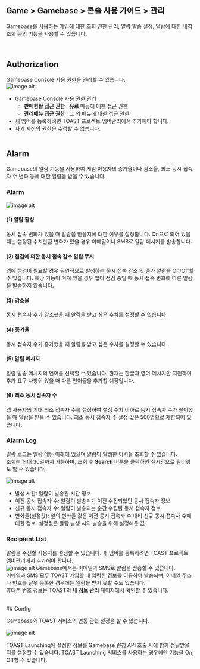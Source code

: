 ## Game > Gamebase > 콘솔 사용 가이드 >  관리

Gamebase를 사용하는 게임에 대한 조회 권한 관리, 알람 발송 설정, 알람에 대한 내역 조회 등의 기능을 사용할 수 있습니다.

<br/>

## Authorization

Gamebase Console 사용 권한을 관리할 수 있습니다.<br />
![image alt](http://static.toastoven.net/prod_gamebase/Operators_Guide/Console_Management_Authorization1_1.1.png)

* Gamebase Console 사용 권한 관리<br />
  * **판매현황 접근 권한** : **유료** 메뉴에 대한 접근 권한
  * **관리메뉴 접근 권한** : 그 외 메뉴에 대한 접근 권한
* 새 멤버를 등록하려면 TOAST 프로젝트 멤버관리에서 추가해야 합니다.<br />
* 자기 자신의 권한은 수정할 수 없습니다.<br />
  <br/>

## Alarm

Gamebase의 알람 기능을 사용하여 게임 이용자의 증가율이나 감소율, 최소 동시 접속자 수 변화 등에 대한 알람을 받을 수 있습니다.<br />

### Alarm 

![image alt](http://static.toastoven.net/prod_gamebase/Operators_Guide/Console_Management_Alarm1_1.4.png)

#### (1) 알람 활성

동시 접속 변화가 있을 때 알람을 받을지에 대한 여부를 설정합니다. On으로 되어 있을 때는 설정된 수치만큼 변화가 있을 경우 이메일이나 SMS로 알람 메시지를 발송합니다.<br/>

#### (2) 점검에 의한 동시 접속 감소 알람 무시

앱에 점검이 필요할 경우 필연적으로 발생하는 동시 접속 감소 및 증가 알람을 On/Off할 수 있습니다. 해당 기능이 켜져 있을 경우 앱이 점검 중일 때 동시 접속 변화에 따른 알람을 발송하지 않습니다.

#### (3) 감소율

동시 접속자 수가 감소했을 때 알람을 받고 싶은 수치를 설정할 수 있습니다.

#### (4) 증가율

동시 접속자 수가 증가했을 때 알람을 받고 싶은 수치를 설정할 수 있습니다.

#### (5) 알림 메시지

알람 발송 메시지의 언어를 선택할 수 있습니다. 현재는 한글과 영어 메시지만 지원하며 추가 요구 사항이 있을 때 다른 언어들을 추가할 예정입니다.

#### (6) 최소 동시 접속자 수

앱 사용자의 기대 최소 접속자 수를 설정하여 설정 수치 이하로 동시 접속자 수가 떨어졌을 때 알람을 받을 수 있습니다. 최소 동시 접속자 수 설정 값은 500명으로 제한되어 있습니다.


### Alarm Log

알람 로그는 알람 메뉴 아래에 있으며 알람이 발생한 이력을 조회할 수 있습니다.<br />
조회는 최대 30일까지 가능하며, 조회 후 **Search** 버튼을 클릭하면 실시간으로 필터링도 할 수 있습니다.<br />

![image alt](http://static.toastoven.net/prod_gamebase/Operators_Guide/Console_Management_Alarm2_1.0.png)

- 발생 시간: 알람이 발송된 시간 정보
- 이전 동시 접속자 수: 알람이 발송되기 이전 수집되었던 동시 접속자 정보
- 신규 동시 접속자 수: 알람이 발송되는 순간 수집된 동시 접속자 정보
- 변화율(설정값): 앞의 변화율 값은 이전 동시 접속자 수 대비 신규 동시 접속자 수에 대한 정보. 설정값은 알람 발생 시의 발송을 위해 설정해둔 값

### Recipient List

알람을 수신할 사용자를 설정할 수 있습니다. 새 맴버를 등록하려면 TOAST 프로젝트 멤버관리에서 추가해야  합니다.<br />
![image alt](http://static.toastoven.net/prod_gamebase/Operators_Guide/Console_Management_Alarm3_1.0.png)
Gamebase에서는 이메일과 SMS로 알람을 전송할 수 있습니다.<br />
이메일과 SMS 모두 TOAST 가입할 때 입력한 정보를 이용하여 발송되며, 이메일 주소나 번호를 잘못 등록한 경우에는 알람을 받지 못할 수도 있습니다.<br />휴대폰 번호 정보는 TOAST의 **내 정보 관리** 페이지에서 확인할 수 있습니다.

<br/>
## Config

Gamebase와 TOAST 서비스의 연동 관련 설정을 할 수 있습니다.<br />

![image alt](http://static.toastoven.net/prod_gamebase/Operators_Guide/Console_Management_Config1_1.0.png)

TOAST Launching에 설정한 정보를 Gamebase 런칭 API 호출 시에 함께 전달받을지를 설정할 수 있습니다. TOAST Launching 서비스를 사용하는 경우에만 기능을 On, Off할 수 있습니다.<br />
